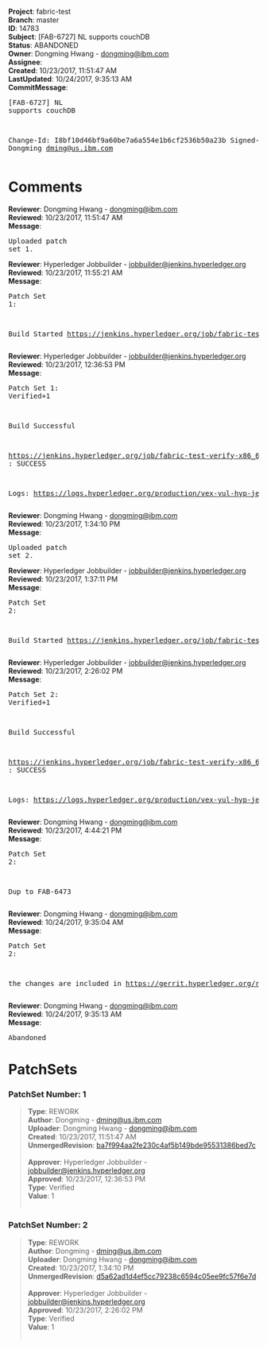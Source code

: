 <strong>Project</strong>: fabric-test<br><strong>Branch</strong>: master<br><strong>ID</strong>: 14783<br><strong>Subject</strong>: [FAB-6727] NL supports couchDB<br><strong>Status</strong>: ABANDONED<br><strong>Owner</strong>: Dongming Hwang - dongming@ibm.com<br><strong>Assignee</strong>:<br><strong>Created</strong>: 10/23/2017, 11:51:47 AM<br><strong>LastUpdated</strong>: 10/24/2017, 9:35:13 AM<br><strong>CommitMessage</strong>:<br><pre>[FAB-6727] NL supports couchDB

Change-Id: I8bf10d46bf9a60be7a6a554e1b6cf2536b50a23b
Signed-off-by: Dongming <dming@us.ibm.com>
</pre><h1>Comments</h1><strong>Reviewer</strong>: Dongming Hwang - dongming@ibm.com<br><strong>Reviewed</strong>: 10/23/2017, 11:51:47 AM<br><strong>Message</strong>: <pre>Uploaded patch set 1.</pre><strong>Reviewer</strong>: Hyperledger Jobbuilder - jobbuilder@jenkins.hyperledger.org<br><strong>Reviewed</strong>: 10/23/2017, 11:55:21 AM<br><strong>Message</strong>: <pre>Patch Set 1:

Build Started https://jenkins.hyperledger.org/job/fabric-test-verify-x86_64/292/</pre><strong>Reviewer</strong>: Hyperledger Jobbuilder - jobbuilder@jenkins.hyperledger.org<br><strong>Reviewed</strong>: 10/23/2017, 12:36:53 PM<br><strong>Message</strong>: <pre>Patch Set 1: Verified+1

Build Successful 

https://jenkins.hyperledger.org/job/fabric-test-verify-x86_64/292/ : SUCCESS

Logs: https://logs.hyperledger.org/production/vex-yul-hyp-jenkins-1/fabric-test-verify-x86_64/292</pre><strong>Reviewer</strong>: Dongming Hwang - dongming@ibm.com<br><strong>Reviewed</strong>: 10/23/2017, 1:34:10 PM<br><strong>Message</strong>: <pre>Uploaded patch set 2.</pre><strong>Reviewer</strong>: Hyperledger Jobbuilder - jobbuilder@jenkins.hyperledger.org<br><strong>Reviewed</strong>: 10/23/2017, 1:37:11 PM<br><strong>Message</strong>: <pre>Patch Set 2:

Build Started https://jenkins.hyperledger.org/job/fabric-test-verify-x86_64/296/</pre><strong>Reviewer</strong>: Hyperledger Jobbuilder - jobbuilder@jenkins.hyperledger.org<br><strong>Reviewed</strong>: 10/23/2017, 2:26:02 PM<br><strong>Message</strong>: <pre>Patch Set 2: Verified+1

Build Successful 

https://jenkins.hyperledger.org/job/fabric-test-verify-x86_64/296/ : SUCCESS

Logs: https://logs.hyperledger.org/production/vex-yul-hyp-jenkins-1/fabric-test-verify-x86_64/296</pre><strong>Reviewer</strong>: Dongming Hwang - dongming@ibm.com<br><strong>Reviewed</strong>: 10/23/2017, 4:44:21 PM<br><strong>Message</strong>: <pre>Patch Set 2:

Dup to FAB-6473</pre><strong>Reviewer</strong>: Dongming Hwang - dongming@ibm.com<br><strong>Reviewed</strong>: 10/24/2017, 9:35:04 AM<br><strong>Message</strong>: <pre>Patch Set 2:

the changes are included in
https://gerrit.hyperledger.org/r/#/c/14249/</pre><strong>Reviewer</strong>: Dongming Hwang - dongming@ibm.com<br><strong>Reviewed</strong>: 10/24/2017, 9:35:13 AM<br><strong>Message</strong>: <pre>Abandoned</pre><h1>PatchSets</h1><h3>PatchSet Number: 1</h3><blockquote><strong>Type</strong>: REWORK<br><strong>Author</strong>: Dongming - dming@us.ibm.com<br><strong>Uploader</strong>: Dongming Hwang - dongming@ibm.com<br><strong>Created</strong>: 10/23/2017, 11:51:47 AM<br><strong>UnmergedRevision</strong>: [ba7f994aa2fe230c4af5b149bde95531386bed7c](https://github.com/hyperledger-gerrit-archive/fabric-test/commit/ba7f994aa2fe230c4af5b149bde95531386bed7c)<br><br><strong>Approver</strong>: Hyperledger Jobbuilder - jobbuilder@jenkins.hyperledger.org<br><strong>Approved</strong>: 10/23/2017, 12:36:53 PM<br><strong>Type</strong>: Verified<br><strong>Value</strong>: 1<br><br></blockquote><h3>PatchSet Number: 2</h3><blockquote><strong>Type</strong>: REWORK<br><strong>Author</strong>: Dongming - dming@us.ibm.com<br><strong>Uploader</strong>: Dongming Hwang - dongming@ibm.com<br><strong>Created</strong>: 10/23/2017, 1:34:10 PM<br><strong>UnmergedRevision</strong>: [d5a62ad1d4ef5cc79238c6594c05ee9fc57f6e7d](https://github.com/hyperledger-gerrit-archive/fabric-test/commit/d5a62ad1d4ef5cc79238c6594c05ee9fc57f6e7d)<br><br><strong>Approver</strong>: Hyperledger Jobbuilder - jobbuilder@jenkins.hyperledger.org<br><strong>Approved</strong>: 10/23/2017, 2:26:02 PM<br><strong>Type</strong>: Verified<br><strong>Value</strong>: 1<br><br></blockquote>